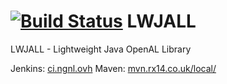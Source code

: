 [![Build Status](http://img.shields.io/jenkins/s/http://ci.ngnl.ovh/job/Thog/job/LWJALL.svg?style=flat-square)](http://ci.ngnl.ovh/job/Thog/job/LWJALL/)
LWJALL
=====

LWJALL - Lightweight Java OpenAL Library


Jenkins: [ci.ngnl.ovh](http://ci.ngnl.ovh/)
Maven: [mvn.rx14.co.uk/local/](http://mvn.rx14.co.uk/local/)
